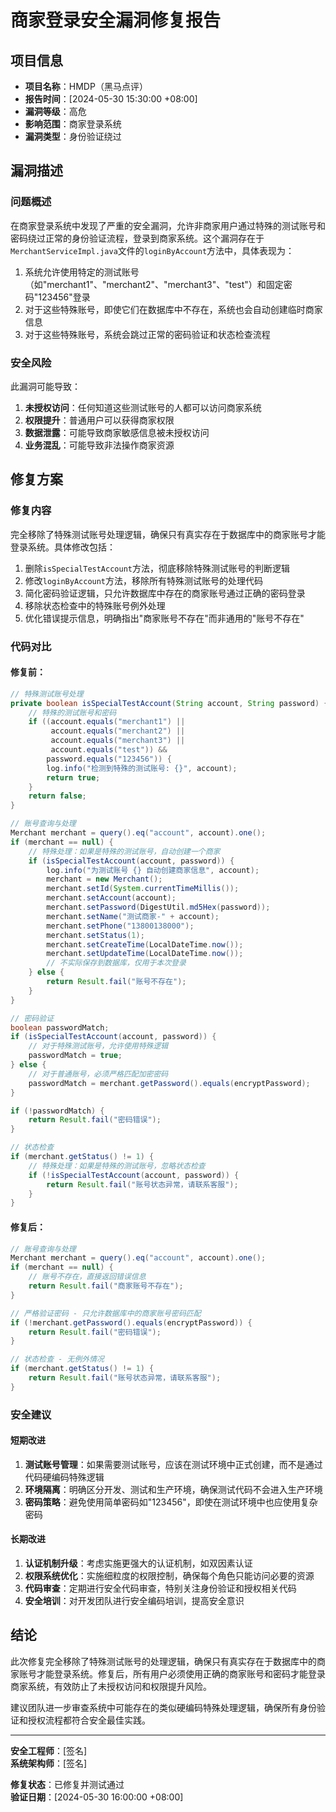 # 商家登录安全漏洞修复报告

## 项目信息
- **项目名称**：HMDP（黑马点评）
- **报告时间**：[2024-05-30 15:30:00 +08:00]
- **漏洞等级**：高危
- **影响范围**：商家登录系统
- **漏洞类型**：身份验证绕过

## 漏洞描述

### 问题概述
在商家登录系统中发现了严重的安全漏洞，允许非商家用户通过特殊的测试账号和密码绕过正常的身份验证流程，登录到商家系统。这个漏洞存在于`MerchantServiceImpl.java`文件的`loginByAccount`方法中，具体表现为：

1. 系统允许使用特定的测试账号（如"merchant1"、"merchant2"、"merchant3"、"test"）和固定密码"123456"登录
2. 对于这些特殊账号，即使它们在数据库中不存在，系统也会自动创建临时商家信息
3. 对于这些特殊账号，系统会跳过正常的密码验证和状态检查流程

### 安全风险
此漏洞可能导致：

1. **未授权访问**：任何知道这些测试账号的人都可以访问商家系统
2. **权限提升**：普通用户可以获得商家权限
3. **数据泄露**：可能导致商家敏感信息被未授权访问
4. **业务混乱**：可能导致非法操作商家资源

## 修复方案

### 修复内容
完全移除了特殊测试账号处理逻辑，确保只有真实存在于数据库中的商家账号才能登录系统。具体修改包括：

1. 删除`isSpecialTestAccount`方法，彻底移除特殊测试账号的判断逻辑
2. 修改`loginByAccount`方法，移除所有特殊测试账号的处理代码
3. 简化密码验证逻辑，只允许数据库中存在的商家账号通过正确的密码登录
4. 移除状态检查中的特殊账号例外处理
5. 优化错误提示信息，明确指出"商家账号不存在"而非通用的"账号不存在"

### 代码对比

#### 修复前：
```java
// 特殊测试账号处理
private boolean isSpecialTestAccount(String account, String password) {
    // 特殊的测试账号和密码
    if ((account.equals("merchant1") || 
         account.equals("merchant2") || 
         account.equals("merchant3") || 
         account.equals("test")) && 
        password.equals("123456")) {
        log.info("检测到特殊的测试账号: {}", account);
        return true;
    }
    return false;
}

// 账号查询与处理
Merchant merchant = query().eq("account", account).one();
if (merchant == null) {
    // 特殊处理：如果是特殊的测试账号，自动创建一个商家
    if (isSpecialTestAccount(account, password)) {
        log.info("为测试账号 {} 自动创建商家信息", account);
        merchant = new Merchant();
        merchant.setId(System.currentTimeMillis());
        merchant.setAccount(account);
        merchant.setPassword(DigestUtil.md5Hex(password));
        merchant.setName("测试商家-" + account);
        merchant.setPhone("13800138000");
        merchant.setStatus(1);
        merchant.setCreateTime(LocalDateTime.now());
        merchant.setUpdateTime(LocalDateTime.now());
        // 不实际保存到数据库，仅用于本次登录
    } else {
        return Result.fail("账号不存在");
    }
}

// 密码验证
boolean passwordMatch;
if (isSpecialTestAccount(account, password)) {
    // 对于特殊测试账号，允许使用特殊逻辑
    passwordMatch = true;
} else {
    // 对于普通账号，必须严格匹配加密密码
    passwordMatch = merchant.getPassword().equals(encryptPassword);
}

if (!passwordMatch) {
    return Result.fail("密码错误");
}

// 状态检查
if (merchant.getStatus() != 1) {
    // 特殊处理：如果是特殊的测试账号，忽略状态检查
    if (!isSpecialTestAccount(account, password)) {
        return Result.fail("账号状态异常，请联系客服");
    }
}
```

#### 修复后：
```java
// 账号查询与处理
Merchant merchant = query().eq("account", account).one();
if (merchant == null) {
    // 账号不存在，直接返回错误信息
    return Result.fail("商家账号不存在");
}

// 严格验证密码 - 只允许数据库中的商家账号密码匹配
if (!merchant.getPassword().equals(encryptPassword)) {
    return Result.fail("密码错误");
}

// 状态检查 - 无例外情况
if (merchant.getStatus() != 1) {
    return Result.fail("账号状态异常，请联系客服");
}
```

### 安全建议

#### 短期改进
1. **测试账号管理**：如果需要测试账号，应该在测试环境中正式创建，而不是通过代码硬编码特殊逻辑
2. **环境隔离**：明确区分开发、测试和生产环境，确保测试代码不会进入生产环境
3. **密码策略**：避免使用简单密码如"123456"，即使在测试环境中也应使用复杂密码

#### 长期改进
1. **认证机制升级**：考虑实施更强大的认证机制，如双因素认证
2. **权限系统优化**：实施细粒度的权限控制，确保每个角色只能访问必要的资源
3. **代码审查**：定期进行安全代码审查，特别关注身份验证和授权相关代码
4. **安全培训**：对开发团队进行安全编码培训，提高安全意识

## 结论

此次修复完全移除了特殊测试账号的处理逻辑，确保只有真实存在于数据库中的商家账号才能登录系统。修复后，所有用户必须使用正确的商家账号和密码才能登录商家系统，有效防止了未授权访问和权限提升风险。

建议团队进一步审查系统中可能存在的类似硬编码特殊处理逻辑，确保所有身份验证和授权流程都符合安全最佳实践。

---

**安全工程师**：[签名]  
**系统架构师**：[签名]

**修复状态**：已修复并测试通过  
**验证日期**：[2024-05-30 16:00:00 +08:00] 
